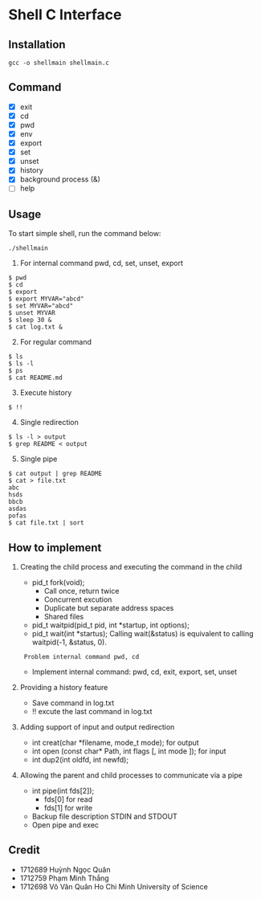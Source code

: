 # Shell C Interface 

## Installation
```
gcc -o shellmain shellmain.c
```

## Command
- [x] exit
- [x] cd
- [x] pwd
- [x] env
- [x] export 
- [x] set
- [x] unset
- [x] history
- [x] background process (&)
- [ ] help

## Usage
To start simple shell, run the command below: 
```
./shellmain
```
1. For internal command pwd, cd, set, unset, export
```
$ pwd
$ cd 
$ export
$ export MYVAR="abcd"
$ set MYVAR="abcd"
$ unset MYVAR
$ sleep 30 &
$ cat log.txt &
```

2. For regular command
```
$ ls
$ ls -l
$ ps
$ cat README.md
```

3. Execute history
```
$ !!
```

4. Single redirection
```
$ ls -l > output
$ grep README < output
```

5. Single pipe
```
$ cat output | grep README
$ cat > file.txt
abc
hsds
bbcb
asdas
pofas
$ cat file.txt | sort
```



## How to implement
1. Creating the child process and executing the command in the child 
    - pid_t fork(void);
        - Call once, return twice
        - Concurrent excution
        - Duplicate but separate address spaces
        - Shared files
    - pid_t waitpid(pid_t pid, int *startup, int options);
    - pid_t wait(int *startus);
        Calling wait(&status) is equivalent to calling waitpid(-1, &status, 0).

    ``` Problem internal command pwd, cd```

    - Implement internal command: pwd, cd, exit, export, set, unset

2. Providing a history feature
    - Save command in log.txt
    - !! excute the last command in log.txt

3. Adding support of input and output redirection
    - int creat(char *filename, mode_t mode); for output
    - int open (const char* Path, int flags [, int mode ]); for input
    - int dup2(int oldfd, int newfd);
    
4. Allowing the parent and child processes to communicate via a pipe
    - int pipe(int fds[2]); 
        - fds[0] for read
        - fds[1] for write
    - Backup file description STDIN and STDOUT
    - Open pipe and exec

## Credit
- 1712689 Huỳnh Ngọc Quân
- 1712759 Phạm Minh Thắng
- 1712698 Võ Văn Quân
Ho Chi Minh University of Science

